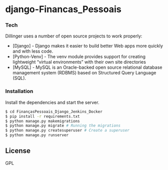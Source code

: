 # django-Financas_Pessoais



### Tech

Dillinger uses a number of open source projects to work properly:

* [Django] - Django makes it easier to build better Web apps more quickly and with less code.
* [Python-Venv] - The venv module provides support for creating lightweight “virtual environments” with their own site directories
* [MySQL] - MySQL is an Oracle-backed open source relational database management system (RDBMS) based on Structured Query Language (SQL).


### Installation

Install the dependencies and start the server.

```sh
$ cd FinançasPessoais_Django_Jenkins_Docker
$ pip install -r requirements.txt
$ python manage.py makemigrations
$ python manage.py migrate # Running the migrations
$ python manage.py createsuperuser # Create a superuser
$ python manage.py runserver
```


License
----

GPL
